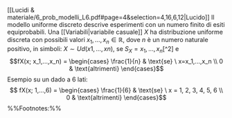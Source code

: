 [[Lucidi & materiale/6_prob_modelli_L6.pdf#page=4&selection=4,16,6,12|Lucido]]
Il modello uniforme discreto descrive esperimenti con un numero finito di esiti equiprobabili.
Una [[Variabili|variabile casuale]] $X$ ha distribuzione uniforme discreta con possibili valori $x_1, . . . , x_n \in \mathbb{R}$, dove $n$ è un numero naturale positivo, in simboli: $X \sim Ud(x1, . . . , xn)$, se $S_X = {x_1, . . . , x_n}$[^2] e
$$fX(x; x_1,...,x_n) = \begin{cases}
\frac{1}{n} & \text{se} \ x=x_1,...,x_n \\
0 & \text{altrimenti}
\end{cases}$$
Esempio su un dado a 6 lati:
$$ fX(x; 1,...,6) = \begin{cases} \frac{1}{6} & \text{se} \ x = 1, 2, 3, 4, 5, 6 \\
0 & \text{altrimenti}
\end{cases}$$
%%Footnotes:%%